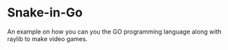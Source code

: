 # Snake-in-Go
An example on how you can you the GO programming language along with raylib to make video games.
